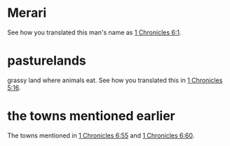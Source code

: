 # Merari

See how you translated this man's name as [1 Chronicles 6:1](./01.md).

# pasturelands

grassy land where animals eat. See how you translated this in [1 Chronicles 5:16](../05/16.md).

# the towns mentioned earlier

The towns mentioned in [1 Chronicles 6:55](./54.md) and [1 Chronicles 6:60](./59.md).